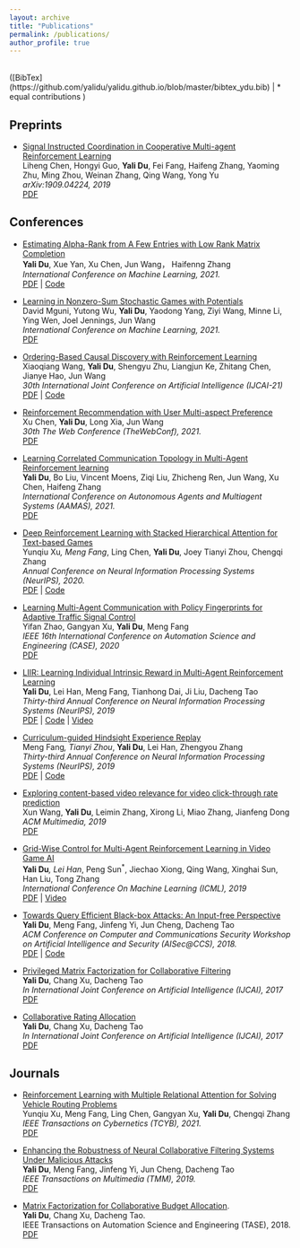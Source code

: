 ```yaml
---
layout: archive
title: "Publications"
permalink: /publications/
author_profile: true
---
```

<br>
([BibTex](https://github.com/yalidu/yalidu.github.io/blob/master/bibtex_ydu.bib) 
| * equal contributions
)

## Preprints 
* [Signal Instructed Coordination in Cooperative Multi-agent Reinforcement Learning]() <br>
Liheng Chen, Hongyi Guo, **Yali Du**, Fei Fang, Haifeng Zhang, Yaoming Zhu, Ming Zhou, Weinan Zhang, Qing Wang, Yong Yu<br>
<i> arXiv:1909.04224, 2019 </i> <br>
[PDF](https://arxiv.org/abs/1909.04224) 

## Conferences

* [Estimating Alpha-Rank from A Few Entries with Low Rank Matrix Completion]() <br>
**Yali Du**, Xue Yan, Xu Chen,   Jun Wang， Haifenng Zhang <br>
<i>  International Conference on Machine Learning, 2021.  </i> <br>
 [PDF](http://proceedings.mlr.press/v139/du21e/du21e.pdf)
 |
 [Code](https://github.com/yalidu/optEval)




* [Learning in Nonzero-Sum Stochastic Games with Potentials]() <br>
David Mguni, Yutong Wu, **Yali Du**, Yaodong Yang, Ziyi Wang, Minne Li, Ying Wen, Joel Jennings, Jun Wang <br>
<i>  International Conference on Machine Learning, 2021.  </i> <br>
 [PDF](https://arxiv.org/pdf/2103.09284.pdf)


* [Ordering-Based Causal Discovery with Reinforcement Learning]() <br>
Xiaoqiang Wang,
**Yali Du**,
Shengyu Zhu,
Liangjun Ke,
Zhitang Chen,
Jianye Hao,
Jun Wang  <br>
<i> 30th International Joint Conference on Artificial Intelligence (IJCAI-21) </i> <br> 
[PDF](https://arxiv.org/abs/2105.06631)
|
[Code](https://github.com/huawei-noah/trustworthyAI/tree/master/gcastle)


* [Reinforcement Recommendation with User Multi-aspect Preference]() <br>
Xu Chen, **Yali Du**, Long Xia,  Jun Wang <br>
<i> 30th The Web Conference (TheWebConf), 2021.  </i> <br>
 [PDF](https://drive.google.com/file/d/1sgF6G6I2fhOwCGNS3Tfwc12C1y01B2VC/view?usp=sharing)

* [Learning Correlated Communication Topology in Multi-Agent Reinforcement learning]() <br>
**Yali Du**,  Bo Liu, Vincent Moens, Ziqi Liu,  Zhicheng Ren,  Jun Wang, Xu Chen, Haifeng Zhang <br>
<i> International Conference on Autonomous Agents and Multiagent Systems (AAMAS), 2021.  </i> <br>
 [PDF](http://www.ifaamas.org/Proceedings/aamas2021/pdfs/p456.pdf)

* [Deep Reinforcement Learning with Stacked Hierarchical Attention for Text-based Games]() <br>
Yunqiu Xu<sup>*</sup>, Meng Fang<sup>*</sup>, Ling Chen, **Yali Du**, Joey Tianyi Zhou, Chengqi Zhang <br>
<i> Annual Conference on Neural Information Processing Systems (NeurIPS), 2020.  </i> <br>
 [PDF](https://arxiv.org/abs/2010.11655)
| [Code](https://github.com/YunqiuXu/SHA-KG)

* [Learning Multi-Agent Communication with Policy Fingerprints for Adaptive Traffic Signal Control]() <br>
Yifan Zhao, Gangyan Xu, **Yali Du**, Meng Fang <br>
<i> IEEE 16th International Conference on Automation Science and Engineering (CASE), 2020 </i> <br>
 [PDF](https://ieeexplore.ieee.org/document/9216981)
 
* [LIIR: Learning Individual Intrinsic Reward in Multi-Agent Reinforcement Learning]() <br>
**Yali Du**, Lei Han, Meng Fang, Tianhong Dai, Ji Liu, Dacheng Tao<br>
<i> Thirty-third Annual Conference on Neural Information Processing Systems (NeurIPS), 2019 </i> <br>
[PDF](http://papers.nips.cc/paper/8691-liir-learning-individual-intrinsic-reward-in-multi-agent-reinforcement-learning.pdf) 
| [Code](https://github.com/yalidu/liir)
| [Video](https://drive.google.com/file/d/1JZFRF2cDoBQLzgxRg3I2fgAAnLEvH-01/view)

* [Curriculum-guided Hindsight Experience Replay]() <br>
Meng Fang<sup>*</sup>, Tianyi Zhou<sup>*</sup>, **Yali Du**, Lei Han, Zhengyou Zhang <br>
<i> Thirty-third Annual Conference on Neural Information Processing Systems (NeurIPS), 2019 </i> <br>
[PDF](https://papers.nips.cc/paper/9425-curriculum-guided-hindsight-experience-replay.pdf)
| [Code](https://github.com/mengf1/cher)

* [Exploring content-based video relevance for video click-through rate prediction]() <br>
Xun Wang, **Yali Du**, Leimin Zhang, Xirong Li, Miao Zhang, Jianfeng Dong <br>
<i> ACM Multimedia, 2019</i> <br>
[PDF](https://dl.acm.org/doi/pdf/10.1145/3343031.3356053)

* [Grid-Wise Control for Multi-Agent Reinforcement Learning in Video Game AI]() <br>
 **Yali Du**<sup>*</sup>, Lei Han<sup>*</sup>, Peng Sun<sup>*</sup>, Jiechao Xiong, Qing Wang, Xinghai Sun, Han Liu, Tong Zhang <br>
<i> International Conference On Machine Learning (ICML), 2019</i> <br>
[PDF](http://proceedings.mlr.press/v97/han19a/han19a.pdf)
| [Video](https://www.youtube.com/watch?v=LTcr01iTgZA)
* [Towards Query Efficient Black-box Attacks: An Input-free Perspective]() <br>
**Yali Du**, Meng Fang, Jinfeng Yi, Jun Cheng, Dacheng Tao <br>
<i> ACM Conference on Computer and Communications Security Workshop on
Artificial Intelligence and Security (AISec@CCS), 2018. </i> <br>
[PDF](https://dl.acm.org/doi/pdf/10.1145/3270101.3270106) |
[Code](https://github.com/yalidu/input-free-attack)

* [Privileged Matrix Factorization for Collaborative Filtering]() <br>
**Yali Du**, Chang Xu, Dacheng Tao <br>
<i>  In International Joint Conference on Artificial Intelligence (IJCAI), 2017 </i> <br>
[PDF](https://opus.lib.uts.edu.au/bitstream/10453/126369/1/0223.pdf)

* [Collaborative Rating Allocation]() <br>
**Yali Du**, Chang Xu, Dacheng Tao <br>
<i>In International Joint Conference on Artificial Intelligence (IJCAI), 2017  </i> <br>
[PDF](https://opus.lib.uts.edu.au/bitstream/10453/126336/4/ijcai17-Collaborative%20Rating%20Allocation.pdf)

## Journals

* [ Reinforcement Learning with Multiple Relational Attention for Solving Vehicle Routing Problems
]() <br>
Yunqiu Xu, Meng Fang, Ling Chen, Gangyan Xu, **Yali Du**, Chengqi Zhang
<i> IEEE Transactions on Cybernetics (TCYB), 2021.  </i> <br>
[PDF](https://ieeexplore.ieee.org/abstract/document/9478307)

* [ Enhancing the Robustness of Neural Collaborative Filtering Systems Under Malicious Attacks]() <br>
**Yali Du**, Meng Fang, Jinfeng Yi, Jun Cheng, Dacheng Tao <br>
<i> IEEE Transactions on Multimedia (TMM), 2019.  </i> <br>
[PDF](https://ieeexplore.ieee.org/stamp/stamp.jsp?arnumber=8576563)

*  [Matrix Factorization for Collaborative Budget Allocation](). <br>
**Yali Du**, Chang Xu, Dacheng Tao. <br>
IEEE Transactions on Automation Science and Engineering (TASE), 2018. <br>
[PDF](https://ieeexplore.ieee.org/stamp/stamp.jsp?arnumber=8437150)


